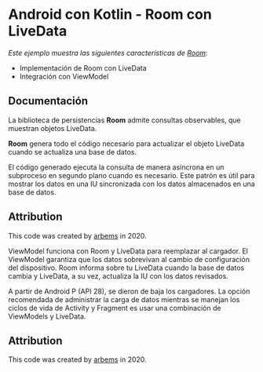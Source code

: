 # Android con Kotlin - Room con LiveData

*Este ejemplo muestra las siguientes características de [Room]()*:

* Implementación de Room con LiveData
* Integración con ViewModel

## Documentación

La biblioteca de persistencias **Room** admite consultas observables, que muestran objetos LiveData.

**Room** genera todo el código necesario para actualizar el objeto LiveData cuando se actualiza una base de datos.

El código generado ejecuta la consulta de manera asíncrona en un subproceso en segundo plano cuando es necesario. Este patrón es útil para mostrar los datos en una IU sincronizada con los datos almacenados en una base de datos.

## Attribution

This code was created by [arbems](https://github.com/arbems) in 2020.

ViewModel funciona con Room y LiveData para reemplazar al cargador. El ViewModel garantiza que los datos sobrevivan al cambio de configuración del dispositivo. Room informa sobre tu LiveData cuando la base de datos cambia y LiveData, a su vez, actualiza la IU con los datos revisados.

A partir de Android P (API 28), se dieron de baja los cargadores. La opción recomendada de administrar la carga de datos mientras se manejan los ciclos de vida de Activity y Fragment es usar una combinación de ViewModels y LiveData.

## Attribution

This code was created by [arbems](https://github.com/arbems) in 2020.